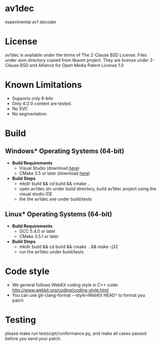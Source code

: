 # av1dec
experimental av1 decoder

# License
av1dec is available under the terms of The 2-Clause BSD License. Files under aom directory copied from libaom project. They are license under 2-Clause BSD and Alliance for Open Media Patent License 1.0 

# Known Limitations
  * Supports only 8-bits
  * Only 4:2:0 content are tested.
  * No SVC
  * No segmentation
  
# Build
## Windows* Operating Systems (64-bit)
- __Build Requirements__
  - Visual Studio (download [here](https://visualstudio.microsoft.com/downloads/))
  - CMake 3.5 or later (download [here](https://github.com/Kitware/CMake/releases/download/v3.14.5/cmake-3.14.5-win64-x64.msi))
- __Build Steps__
  - mkdir build && cd build && cmake ..
  - open av1dec.sln under build directory, build av1dec project using the visual studio IDE
  - the the av1dec.exe under build/tests

## Linux* Operating Systems (64-bit)
- __Build Requirements__
  - GCC 5.4.0 or later
  - CMake 3.5.1 or later
- __Build Steps__
  - mkdir build && cd build && cmake .. && make -j32
  - run the av1dec under build/tests

# Code style
- We general follows WebKit coding style in C++ code: http://www.webkit.org/coding/coding-style.html
- You can use git-clang-format --style=WebKit HEAD^ to format you patch

# Testing
please make run testscipt/conformance.py, and make all cases passed before you send your patch.
